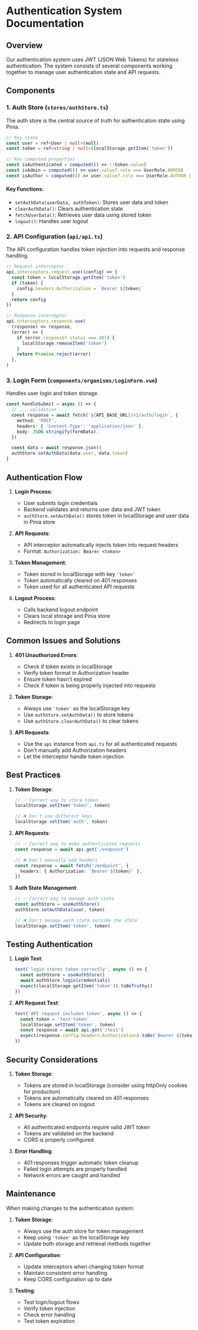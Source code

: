 # Authentication System Documentation

## Overview

Our authentication system uses JWT (JSON Web Tokens) for stateless authentication. The system consists of several components working together to manage user authentication state and API requests.

## Components

### 1. Auth Store (`stores/authStore.ts`)

The auth store is the central source of truth for authentication state using Pinia.

```typescript
// Key state
const user = ref<User | null>(null)
const token = ref<string | null>(localStorage.getItem('token'))

// Key computed properties
const isAuthenticated = computed(() => !!token.value)
const isAdmin = computed(() => user.value?.role === UserRole.ADMIN)
const isAuthor = computed(() => user.value?.role === UserRole.AUTHOR || isAdmin.value)
```

#### Key Functions:

- `setAuthData(userData, authToken)`: Stores user data and token
- `clearAuthData()`: Clears authentication state
- `fetchUserData()`: Retrieves user data using stored token
- `logout()`: Handles user logout

### 2. API Configuration (`api/api.ts`)

The API configuration handles token injection into requests and response handling.

```typescript
// Request interceptor
api.interceptors.request.use((config) => {
  const token = localStorage.getItem('token')
  if (token) {
    config.headers.Authorization = `Bearer ${token}`
  }
  return config
})

// Response interceptor
api.interceptors.response.use(
  (response) => response,
  (error) => {
    if (error.response?.status === 401) {
      localStorage.removeItem('token')
    }
    return Promise.reject(error)
  },
)
```

### 3. Login Form (`components/organisms/LoginForm.vue`)

Handles user login and token storage.

```typescript
const handleSubmit = async () => {
  // ... validation ...
  const response = await fetch(`${API_BASE_URL}/v1/auth/login`, {
    method: 'POST',
    headers: { 'Content-Type': 'application/json' },
    body: JSON.stringify(formData),
  })

  const data = await response.json()
  authStore.setAuthData(data.user, data.token)
}
```

## Authentication Flow

1. **Login Process**:

   - User submits login credentials
   - Backend validates and returns user data and JWT token
   - `authStore.setAuthData()` stores token in localStorage and user data in Pinia store

2. **API Requests**:

   - API interceptor automatically injects token into request headers
   - Format: `Authorization: Bearer <token>`

3. **Token Management**:

   - Token stored in localStorage with key `'token'`
   - Token automatically cleared on 401 responses
   - Token used for all authenticated API requests

4. **Logout Process**:
   - Calls backend logout endpoint
   - Clears local storage and Pinia store
   - Redirects to login page

## Common Issues and Solutions

1. **401 Unauthorized Errors**:

   - Check if token exists in localStorage
   - Verify token format in Authorization header
   - Ensure token hasn't expired
   - Check if token is being properly injected into requests

2. **Token Storage**:

   - Always use `'token'` as the localStorage key
   - Use `authStore.setAuthData()` to store tokens
   - Use `authStore.clearAuthData()` to clear tokens

3. **API Requests**:
   - Use the `api` instance from `api.ts` for all authenticated requests
   - Don't manually add Authorization headers
   - Let the interceptor handle token injection

## Best Practices

1. **Token Storage**:

   ```typescript
   // ✅ Correct way to store token
   localStorage.setItem('token', token)

   // ❌ Don't use different keys
   localStorage.setItem('auth', token)
   ```

2. **API Requests**:

   ```typescript
   // ✅ Correct way to make authenticated requests
   const response = await api.get('/endpoint')

   // ❌ Don't manually add headers
   const response = await fetch('/endpoint', {
     headers: { Authorization: `Bearer ${token}` },
   })
   ```

3. **Auth State Management**:

   ```typescript
   // ✅ Correct way to manage auth state
   const authStore = useAuthStore()
   authStore.setAuthData(user, token)

   // ❌ Don't manage auth state outside the store
   localStorage.setItem('token', token)
   ```

## Testing Authentication

1. **Login Test**:

   ```typescript
   test('login stores token correctly', async () => {
     const authStore = useAuthStore()
     await authStore.login(credentials)
     expect(localStorage.getItem('token')).toBeTruthy()
   })
   ```

2. **API Request Test**:
   ```typescript
   test('API request includes token', async () => {
     const token = 'test-token'
     localStorage.setItem('token', token)
     const response = await api.get('/test')
     expect(response.config.headers.Authorization).toBe(`Bearer ${token}`)
   })
   ```

## Security Considerations

1. **Token Storage**:

   - Tokens are stored in localStorage (consider using httpOnly cookies for production)
   - Tokens are automatically cleared on 401 responses
   - Tokens are cleared on logout

2. **API Security**:

   - All authenticated endpoints require valid JWT token
   - Tokens are validated on the backend
   - CORS is properly configured

3. **Error Handling**:
   - 401 responses trigger automatic token cleanup
   - Failed login attempts are properly handled
   - Network errors are caught and handled

## Maintenance

When making changes to the authentication system:

1. **Token Storage**:

   - Always use the auth store for token management
   - Keep using `'token'` as the localStorage key
   - Update both storage and retrieval methods together

2. **API Configuration**:

   - Update interceptors when changing token format
   - Maintain consistent error handling
   - Keep CORS configuration up to date

3. **Testing**:
   - Test login/logout flows
   - Verify token injection
   - Check error handling
   - Test token expiration
